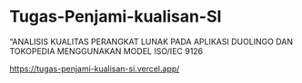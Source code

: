 # Tugas-Penjami-kualisan-SI
“ANALISIS KUALITAS PERANGKAT LUNAK PADA APLIKASI DUOLINGO DAN TOKOPEDIA MENGGUNAKAN MODEL ISO/IEC 9126

https://tugas-penjami-kualisan-si.vercel.app/
